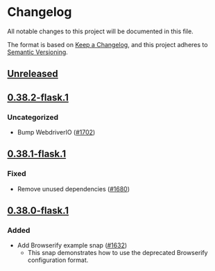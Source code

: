 # Changelog
All notable changes to this project will be documented in this file.

The format is based on [Keep a Changelog](https://keepachangelog.com/en/1.0.0/),
and this project adheres to [Semantic Versioning](https://semver.org/spec/v2.0.0.html).

## [Unreleased]

## [0.38.2-flask.1]
### Uncategorized
- Bump WebdriverIO ([#1702](https://github.com/MetaMask/snaps-skunkworks.git/pull/1702))

## [0.38.1-flask.1]
### Fixed
- Remove unused dependencies ([#1680](https://github.com/MetaMask/snaps/pull/1680))

## [0.38.0-flask.1]
### Added
- Add Browserify example snap ([#1632](https://github.com/MetaMask/snaps/pull/1632))
  - This snap demonstrates how to use the deprecated Browserify configuration format.

[Unreleased]: https://github.com/MetaMask/snaps/compare/@metamask/browserify-example-snap@0.38.2-flask.1...HEAD
[0.38.2-flask.1]: https://github.com/MetaMask/snaps/compare/@metamask/browserify-example-snap@0.38.1-flask.1...@metamask/browserify-example-snap@0.38.2-flask.1
[0.38.1-flask.1]: https://github.com/MetaMask/snaps/compare/@metamask/browserify-example-snap@0.38.0-flask.1...@metamask/browserify-example-snap@0.38.1-flask.1
[0.38.0-flask.1]: https://github.com/MetaMask/snaps/releases/tag/@metamask/browserify-example-snap@0.38.0-flask.1

